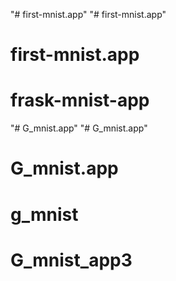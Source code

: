"# first-mnist.app" 
"# first-mnist.app" 
# first-mnist.app
# frask-mnist-app
"# G_mnist.app" 
"# G_mnist.app" 
# G_mnist.app
# g_mnist
# G_mnist_app3
